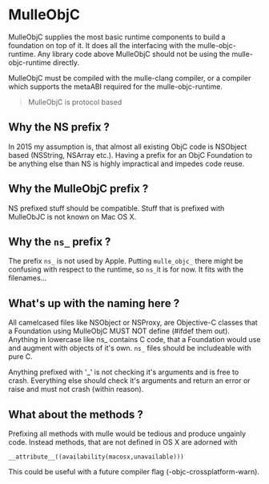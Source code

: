 # MulleObjC

MulleObjC supplies the most basic runtime components to build a foundation
on top of it. It does all the interfacing with the mulle-objc-runtime. Any
library code above MulleObjC should not be using the mulle-objc-runtime
directly.

MulleObjC must be compiled with the mulle-clang compiler, or a compiler which
supports the metaABI required for the mulle-objc-runtime.

> MulleObjC is protocol based


## Why the NS prefix ?

In 2015 my assumption is, that almost all existing ObjC code is NSObject based
(NSString, NSArray etc.). Having a prefix for an ObjC Foundation to be anything
else than NS is highly impractical and impedes code reuse.


## Why the MulleObjC prefix ?

NS prefixed stuff should be compatible. Stuff that is prefixed with MulleObJC
is not known on Mac OS X.


## Why the `ns_` prefix ?

The prefix `ns_` is not used by Apple. Putting `mulle_objc_` there might be
confusing with respect to the runtime, so `ns_`it is for now. It fits with
the filenames...


## What's up with the naming here ?

All camelcased files like NSObject or NSProxy, are Objective-C classes that a
Foundation using MulleObjC MUST NOT define (#ifdef them out). Anything in
lowercase like ns_ contains C code, that a Foundation would use and augment
with objects of it's own. `ns_` files should be includeable with pure C.

Anything prefixed with '_' is not checking it's arguments and is free to crash.
Everything else should check it's arguments and return an error or raise and
must not crash (within reason).


## What about the methods ?

Prefixing all methods with mulle would be tedious and produce ungainly code.
Instead methods, that are not defined in OS X are adorned with

`__attribute__((availability(macosx,unavailable)))`

This could be useful with a future compiler flag (-objc-crossplatform-warn).

